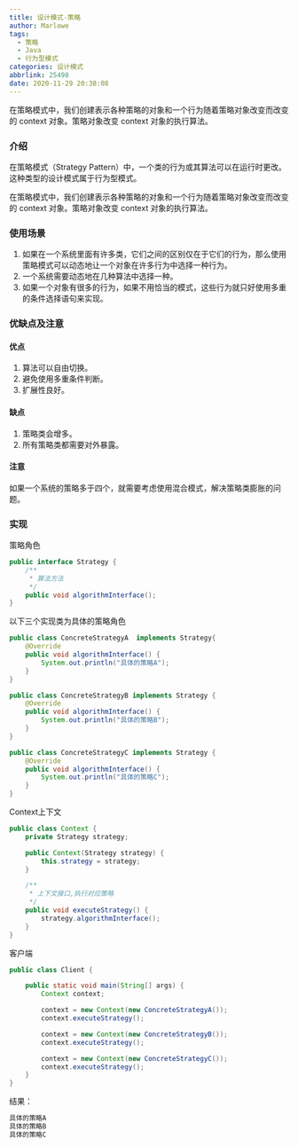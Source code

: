 ```yaml
---
title: 设计模式-策略
author: Marlowe
tags:
  - 策略
  - Java
  - 行为型模式
categories: 设计模式
abbrlink: 25498
date: 2020-11-29 20:38:08
---
```

在策略模式中，我们创建表示各种策略的对象和一个行为随着策略对象改变而改变的 context 对象。策略对象改变 context 对象的执行算法。
<!--more-->

### 介绍
在策略模式（Strategy Pattern）中，一个类的行为或其算法可以在运行时更改。这种类型的设计模式属于行为型模式。

在策略模式中，我们创建表示各种策略的对象和一个行为随着策略对象改变而改变的 context 对象。策略对象改变 context 对象的执行算法。
### 使用场景
1. 如果在一个系统里面有许多类，它们之间的区别仅在于它们的行为，那么使用策略模式可以动态地让一个对象在许多行为中选择一种行为。 
2. 一个系统需要动态地在几种算法中选择一种。
3. 如果一个对象有很多的行为，如果不用恰当的模式，这些行为就只好使用多重的条件选择语句来实现。


### 优缺点及注意
#### 优点
1. 算法可以自由切换。
2. 避免使用多重条件判断。 
3. 扩展性良好。

#### 缺点
1. 策略类会增多。
2. 所有策略类都需要对外暴露。

#### 注意
如果一个系统的策略多于四个，就需要考虑使用混合模式，解决策略类膨胀的问题。
### 实现
策略角色
```java
public interface Strategy {
    /**
     * 算法方法
     */
    public void algorithmInterface();
}
```
以下三个实现类为具体的策略角色
```java
public class ConcreteStrategyA  implements Strategy{
    @Override
    public void algorithmInterface() {
        System.out.println("具体的策略A");
    }
}
```
```java
public class ConcreteStrategyB implements Strategy {
    @Override
    public void algorithmInterface() {
        System.out.println("具体的策略B");
    }
}
```
```java
public class ConcreteStrategyC implements Strategy {
    @Override
    public void algorithmInterface() {
        System.out.println("具体的策略C");
    }
}

```
Context上下文
```java
public class Context {
    private Strategy strategy;

    public Context(Strategy strategy) {
        this.strategy = strategy;
    }

    /**
     * 上下文接口,执行对应策略
     */
    public void executeStrategy() {
        strategy.algorithmInterface();
    }
}
```
客户端
```java
public class Client {

    public static void main(String[] args) {
        Context context;

        context = new Context(new ConcreteStrategyA());
        context.executeStrategy();

        context = new Context(new ConcreteStrategyB());
        context.executeStrategy();

        context = new Context(new ConcreteStrategyC());
        context.executeStrategy();
    }
}
```
结果：
```java
具体的策略A
具体的策略B
具体的策略C
```

